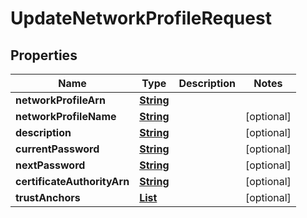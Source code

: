

# UpdateNetworkProfileRequest


## Properties

| Name | Type | Description | Notes |
|------------ | ------------- | ------------- | -------------|
|**networkProfileArn** | [**String**](String.md) |  |  |
|**networkProfileName** | [**String**](String.md) |  |  [optional] |
|**description** | [**String**](String.md) |  |  [optional] |
|**currentPassword** | [**String**](String.md) |  |  [optional] |
|**nextPassword** | [**String**](String.md) |  |  [optional] |
|**certificateAuthorityArn** | [**String**](String.md) |  |  [optional] |
|**trustAnchors** | [**List**](List.md) |  |  [optional] |




